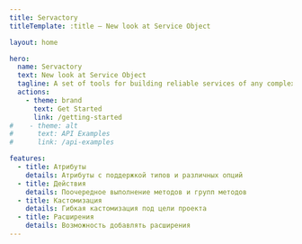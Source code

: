 ```yaml
---
title: Servactory
titleTemplate: :title — New look at Service Object

layout: home

hero:
  name: Servactory
  text: New look at Service Object
  tagline: A set of tools for building reliable services of any complexity
  actions:
    - theme: brand
      text: Get Started
      link: /getting-started
#    - theme: alt
#      text: API Examples
#      link: /api-examples

features:
  - title: Атрибуты
    details: Атрибуты с поддержкой типов и различных опций
  - title: Действия
    details: Поочередное выполнение методов и групп методов
  - title: Кастомизация
    details: Гибкая кастомизация под цели проекта
  - title: Расширения
    details: Возможность добавлять расширения
---
```


